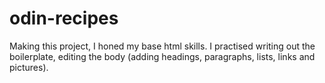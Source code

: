 # odin-recipes

Making this project, I honed my base html skills. I practised writing out the boilerplate, editing the body (adding headings, paragraphs, lists, links and pictures).